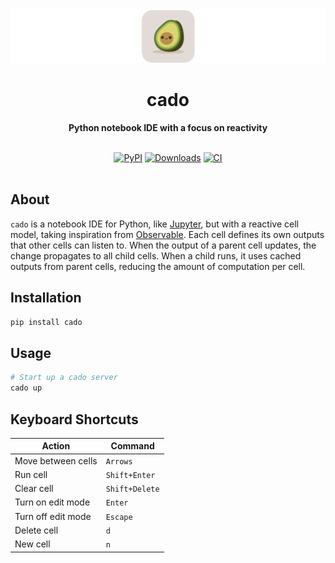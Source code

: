 <div align="center">
  <img src="assets/cado-banner.png">
  <h1>cado</h1>

  <p>
    <strong>Python notebook IDE with a focus on reactivity</strong>
  </p>

  <br>
  <div>
    <a href="https://badge.fury.io/py/cado"><img src="https://badge.fury.io/py/cado.svg" alt="PyPI"></a>
    <a href="https://pepy.tech/project/cado"><img src="https://pepy.tech/badge/cado" alt="Downloads"></a>
    <a href="https://github.com/gregorybchris/cado/actions/workflows/ci.yaml"><img src="https://github.com/gregorybchris/cado/actions/workflows/ci.yaml/badge.svg" alt="CI"></a>
  </div>
  <br>
</div>

## About

`cado` is a notebook IDE for Python, like [Jupyter](https://jupyter.org/), but with a reactive cell model, taking inspiration from [Observable](https://observablehq.com/). Each cell defines its own outputs that other cells can listen to. When the output of a parent cell updates, the change propagates to all child cells. When a child runs, it uses cached outputs from parent cells, reducing the amount of computation per cell.

## Installation

```bash
pip install cado
```

## Usage

```bash
# Start up a cado server
cado up
```

## Keyboard Shortcuts

| Action             | Command        |
| ------------------ | -------------- |
| Move between cells | `Arrows`       |
| Run cell           | `Shift+Enter`  |
| Clear cell         | `Shift+Delete` |
| Turn on edit mode  | `Enter`        |
| Turn off edit mode | `Escape`       |
| Delete cell        | `d`            |
| New cell           | `n`            |

